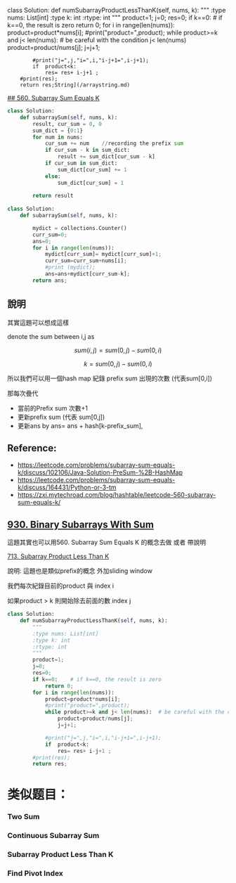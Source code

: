 class Solution:
    def numSubarrayProductLessThanK(self, nums, k):
        """
        :type nums: List[int]
        :type k: int
        :rtype: int
        """
        product=1;
        j=0;
        res=0;
        if k==0:    # if k==0, the result is zero
            return 0;
        for i in range(len(nums)):
            product=product*nums[i];
            #print("product=",product);
            while product>=k and j< len(nums):  # be careful with the condition j< len(nums)
                product=product/nums[j];
                j=j+1;
            
            #print("j=",j,"i=",i,"i-j+1=",i-j+1);
            if  product<k:
                res= res+ i-j+1 ;
        #print(res);
        return res;String](/arraystring.md)

[## 560. Subarray Sum Equals K](https://leetcode.com/problems/subarray-sum-equals-k/)

```python
class Solution:
    def subarraySum(self, nums, k):
        result, cur_sum = 0, 0
        sum_dict = {0:1}
        for num in nums:
            cur_sum += num    //recording the prefix sum
            if cur_sum - k in sum_dict:
                result += sum_dict[cur_sum - k]
            if cur_sum in sum_dict:
                sum_dict[cur_sum] += 1
            else:
                sum_dict[cur_sum] = 1
                
        return result
        
class Solution:
    def subarraySum(self, nums, k):

        mydict = collections.Counter()
        curr_sum=0;
        ans=0;
        for i in range(len(nums)):
            mydict[curr_sum]= mydict[curr_sum]+1;
            curr_sum=curr_sum+nums[i];
            #print (mydict);
            ans=ans+mydict[curr_sum-k];
        return ans;
```

## 說明

其實這題可以想成這樣

denote the sum between i,j as

$$
sum(i,j) = sum(0,j) - sum(0,i)
$$

$$
k = sum(0,j) - sum(0,i)
$$

所以我們可以用一個hash map 紀錄 prefix sum 出現的次數  (代表sum[0,i])

那每次疊代

* 當前的Prefix sum 次數+1
* 更新prefix sum (代表 sum[0,j])
* 更新ans by ans= ans + hash[k-prefix_sum], 


## Reference:
   * https://leetcode.com/problems/subarray-sum-equals-k/discuss/102106/Java-Solution-PreSum-%2B-HashMap
   * https://leetcode.com/problems/subarray-sum-equals-k/discuss/164431/Python-or-3-tm
   * https://zxi.mytechroad.com/blog/hashtable/leetcode-560-subarray-sum-equals-k/
    
## [930. Binary Subarrays With Sum](https://leetcode.com/problems/binary-subarrays-with-sum/)
這題其實也可以用560. Subarray Sum Equals K 的概念去做 
或者  帶說明


[713. Subarray Product Less Than K](https://leetcode.com/problems/subarray-product-less-than-k/)

說明:
這題也是類似prefix的概念 外加sliding window

我們每次紀錄目前的product 與 index i

如果product > k 則開始除去前面的數 index j



```python
class Solution:
    def numSubarrayProductLessThanK(self, nums, k):
        """
        :type nums: List[int]
        :type k: int
        :rtype: int
        """
        product=1;
        j=0;
        res=0;
        if k==0:    # if k==0, the result is zero
            return 0;
        for i in range(len(nums)):
            product=product*nums[i];
            #print("product=",product);
            while product>=k and j< len(nums):  # be careful with the condition j< len(nums)
                product=product/nums[j];
                j=j+1;

            #print("j=",j,"i=",i,"i-j+1=",i-j+1);
            if  product<k:
                res= res+ i-j+1 ;
        #print(res);
        return res;
```


##


# 类似题目：
### Two Sum

### Continuous Subarray Sum

### Subarray Product Less Than K

### Find Pivot Index
